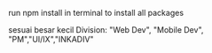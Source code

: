 run npm install in terminal to install all packages

sesuai besar kecil
Division:
"Web Dev", "Mobile Dev", "PM","UI/IX","INKADIV"
